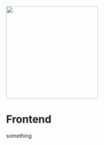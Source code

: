 <img src="https://github.com/MakanMatch/Frontend/assets/53103894/82d02b6d-41ac-4410-9efa-d58984f61583" height="250px">

# Frontend
something